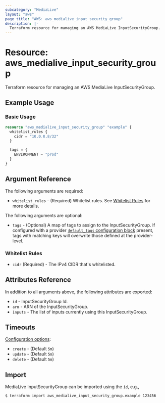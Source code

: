 ```yaml
---
subcategory: "MediaLive"
layout: "aws"
page_title: "AWS: aws_medialive_input_security_group"
description: |-
  Terraform resource for managing an AWS MediaLive InputSecurityGroup.
---
```


# Resource: aws_medialive_input_security_group

Terraform resource for managing an AWS MediaLive InputSecurityGroup.

## Example Usage

### Basic Usage

```terraform
resource "aws_medialive_input_security_group" "example" {
  whitelist_rules {
    cidr = "10.0.0.8/32"
  }

  tags = {
    ENVIRONMENT = "prod"
  }
}
```

## Argument Reference

The following arguments are required:

* `whitelist_rules` - (Required) Whitelist rules. See [Whitelist Rules](#whitelist-rules) for more details.

The following arguments are optional:

* `tags` - (Optional) A map of tags to assign to the InputSecurityGroup. If configured with a provider [`default_tags` configuration block](/docs/providers/aws/index.html#default_tags-configuration-block) present, tags with matching keys will overwrite those defined at the provider-level.

### Whitelist Rules

* `cidr` (Required) - The IPv4 CIDR that's whitelisted.

## Attributes Reference

In addition to all arguments above, the following attributes are exported:

* `id` - InputSecurityGroup Id.
* `arn` - ARN of the InputSecurityGroup.
* `inputs` - The list of inputs currently using this InputSecurityGroup.

## Timeouts

[Configuration options](https://www.terraform.io/docs/configuration/blocks/resources/syntax.html#operation-timeouts):

* `create` - (Default `5m`)
* `update` - (Default `5m`)
* `delete` - (Default `5m`)

## Import

MediaLive InputSecurityGroup can be imported using the `id`, e.g.,

```
$ terraform import aws_medialive_input_security_group.example 123456
```
